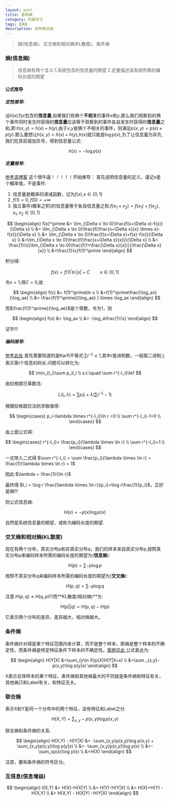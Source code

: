 ```yaml
---
layout: post
title: 各种熵
category: 机器学习
tags: [熵]
description: 各种熵总结
---
```


>熵(信息熵)、交叉熵和相对熵(KL散度)、条件熵

### 熵(信息熵)

>信息熵有两个含义:1.系统包含的信息量的期望 2.定量描述该系统所需的编码长度的期望

#### 公式推导

##### 定性推导:

设$h(x)$为$x$包含的**信息量**,如果我们有俩个**不相关**的事件$x$和$y$,那么我们观察到的俩个事件同时发生时获得的**信息量**应该等于观察到的事件各自发生时获得的**信息量**之和,即:$h(x,y) = h(x) + h(y)$,由于$x$,$y$是俩个不相关的事件，则满足$p(x,y) = p(x) \times p(y)$.那么要想让$h(x,y) = h(x) + h(y)$,$h(x)$就只能是$\log p(x)$,为了让信息量为非负,我们在其前面加负号，得到信息量公式:

$$
h(x) = -\log p(x)
$$

##### 定量推导:
[参考该博客](https://blog.csdn.net/stpeace/article/details/79052689)
这个很牛逼！！！！！开始推导：
首先说明信息量的定义，谨记x是个概率值，不是事件:

1. 信息量是概率的递减函数，记为$f(x)$,$x\in[0,1]$  
2. $f(1)=0,f(0)=+∞$  
3. 独立事件(概率之积)的信息量等于各自信息量之和:$f  (x_1 \times x_2)=f(x_1)+f(x_2),x_1,x_2\in[0,1]$  

$$
\begin{align}
f(x)^\prime &= \lim_{\Delta x \to 0}\frac{f(x+\Delta x)-f(x)}{\Delta x} \\
&= \lim_{\Delta x \to 0}\frac{f(\frac{x+\Delta x}{x} \times x)-f(x)}{\Delta x} \\
&= \lim_{\Delta x \to 0}\frac{f(x+\Delta x)+f(x)-f(x)}{\Delta x} \\
&=\lim_{\Delta x \to 0}\frac{f(\frac{x+\Delta x}{x})}{\Delta x} \\
&= \frac{1}{x}\lim_{\Delta x \to 0}\frac{f(1+\frac{\Delta x}{x})}{\frac{\Delta x}{x}} \\
&=\frac{1}{x}f(1)^\prime
\end{align}
$$

积分得:

$$
f(x) = f(1)^\prime\ln|x|+C \qquad x\in[0,1]
$$

令$x=1$,得$C=0$,故

$$
\begin{align}
f(x) &= f(1)^\prime\ln x \\
     &=f(1)^\prime\frac{\log_ax}{\log_ae} \\
     &= \frac{f(1)^\prime}{\log_ae} ] \times \log_ax
\end{align}
$$

而$\frac{f(1)^\prime}{\log_ae}$是个常数，令为1，则

$$
\begin{align}
f(x) &= \log_ax \\
     &= -\log_a\frac{1}{x}
\end{align}
$$

证毕!!!  

##### 编码推导:
[参考此处](https://blog.csdn.net/AckClinkz/article/details/78740427)
首先需要知道的是Karft不等式:$\sum r^{-l_i}\le1$,其中$r$是进制数，一般取二进制,$l_i$表示第$i$个信息的码长.问题可以转化为:  

$$
\min_{l_i}\sum p_il_i \\
s.t.\quad \sum r^{-l_i}\le1
$$

由拉格朗日乘数法:  

$$
L(l_i,\lambda)=\sum p_il_i+\lambda(\sum r^{-l_i}-1)
$$

根据拉格朗日法则求极值得:   

$$
\begin{cases}
p_i-\lambda \times r^{-l_i}\ln r =0 \\
\sum r^{-l_i}-1=0 \\
\end{cases}
$$

由上面公式得:  

$$
\begin{cases}
r^{-l_i}= \frac{p_i}{\lambda \times \ln r} \\
\sum r^{-l_i}=1 \\
\end{cases}
$$

一式带入二式得:$\sum r^{-l_i} = \sum \frac{p_i}{\lambda \times \ln r} = \frac{1}{\lambda \times \ln r} = 1$  

因此:$\lambda = \frac{1}{\ln r}$

最终得:$l_i = \log r \frac{\lambda \times \ln r}{p_i}=\log r\frac{1}{p_i}$，正好是熵!!!


则公式信息熵: 

$$
H(x) = -p(x)\log p(x)
$$

自然是系统信息量的期望，或称为编码长度的期望.

### 交叉熵和相对熵(KL散度)
现在有两个分布，真实分布p和非真实分布q，我们的样本来自真实分布p,按照真实分布p来编码样本所需的编码长度的期望为(**信息熵**):  

$$
H(p) = \sum -p\log p
$$

按照不真实分布q来编码样本所需的编码长度的期望为(**交叉熵**):   

$$
H(p,q)= \sum -p\log q
$$

注意:$H(p,q)≠H(q,p)!!!$而**KL散度(相对熵)**为:

$$
H(p||q)=H(p,q)-H(p)
$$

它表示两个分布的差异，差异越大，相对熵越大。

### 条件熵
条件熵针对得是某个特征范围内来计算，而不是整个样本，即熵是整个样本的不确定性，而条件熵是特定特征条件下样本的不确定性。[案例见此](https://blog.csdn.net/xwd18280820053/article/details/70739368),公式表达为:

$$
\begin{align}
H(Y|X) &=\sum_{x\in X}p(X)H(Y|X=x) \\
       &=\sum _{x,y}-p(x,y)\log p(y|x)
\end{align}
$$

X表示总体样本的某个特征，条件熵和其他熵最大的不同就是条件熵和特征有关，其他熵只和Label有关，和特征无关。

### 联合熵
表示X和Y是同一个分布中的两个特征，没有特征和Label之分.

$$
H(X,Y) = \sum_{x,y}-p(x,y)\log p(x,y)
$$

联合熵和条件熵的关系:  

$$
\begin{align}
H(X,Y) - H(Y|X) &= -\sum_{x,y}p(x,y)\log p(x,y) + \sum_{x,y}p(x,y)\log p(y|x) \\
&= -\sum_{x,y}p(x,y)\log p(x) \\
&=-\sum_xp(x)\log p(x) \\
&=H(X)
\end{align}
$$

注意，要和条件熵的符号区分。

### 互信息(信息增益)

$$
\begin{align}
I(X,Y) &= H(X)-H(X|Y) \\
       &= H(Y)-H(Y|X) \\
       &= H(X)+H(Y) - H(X,Y) \\
       &= H(X,Y) - H(X|Y) -H(Y|X)
\end{align}
$$
